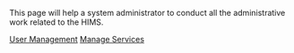 This page will help a system administrator to conduct all the administrative work related to the HIMS.

[User Management](https://github.com/hmislk/hmis/wiki/User-Management)
[Manage Services](https://github.com/hmislk/hmis/wiki/Manage-Services)
